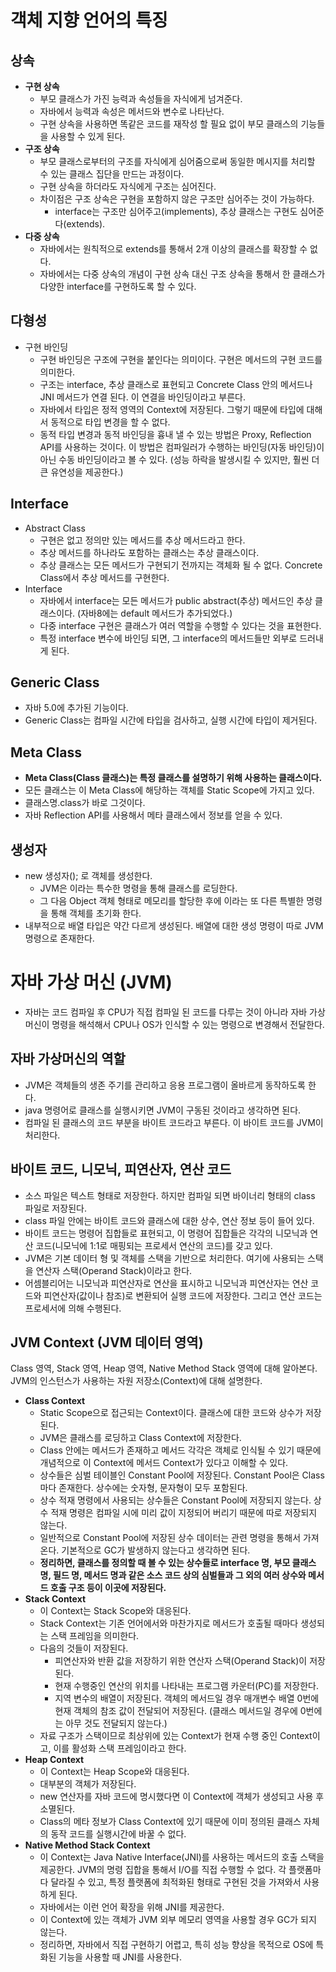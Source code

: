 # 객체 지향 언어의 특징
## 상속
- **구현 상속**
    - 부모 클래스가 가진 능력과 속성들을 자식에게 넘겨준다.
    - 자바에서 능력과 속성은 메서드와 변수로 나타난다.
    - 구현 상속을 사용하면 똑같은 코드를 재작성 할 필요 없이 부모 클래스의 기능들을 사용할 수 있게 된다.
- **구조 상속**
    - 부모 클래스로부터의 구조를 자식에게 심어줌으로써 동일한 메시지를 처리할 수 있는 클래스 집단을 만드는 과정이다.
    - 구현 상속을 하더라도 자식에게 구조는 심어진다.
    - 차이점은 구조 상속은 구현을 포함하지 않은 구조만 심어주는 것이 가능하다.
        - interface는 구조만 심어주고(implements), 추상 클래스는 구현도 심어준다(extends).
- **다중 상속**
    - 자바에서는 원칙적으로 extends를 통해서 2개 이상의 클래스를 확장할 수 없다.
    - 자바에서는 다중 상속의 개념이 구현 상속 대신 구조 상속을 통해서 한 클래스가 다양한 interface를 구현하도록 할 수 있다.
    
## 다형성
- 구현 바인딩
    - 구현 바인딩은 구조에 구현을 붙인다는 의미이다. 구현은 메서드의 구현 코드를 의미한다.
    - 구조는 interface, 추상 클래스로 표현되고 Concrete Class 안의 메서드나 JNI 메서드가 연결 된다. 이 연결을 바인딩이라고 부른다.
    - 자바에서 타입은 정적 영역의 Context에 저장된다. 그렇기 때문에 타입에 대해서 동적으로 타입 변경을 할 수 없다.
    - 동적 타입 변경과 동적 바인딩을 흉내 낼 수 있는 방법은 Proxy, Reflection API를 사용하는 것이다. 이 방법은 컴파일러가 수행하는 바인딩(자동 바인딩)이 아닌 수동 바인딩이라고 볼 수 있다. (성능 하락을 발생시킬 수 있지만, 훨씬 더 큰 유연성을 제공한다.)

## Interface
- Abstract Class
    - 구현은 없고 정의만 있는 메서드를 추상 메서드라고 한다.
    - 추상 메서드를 하나라도 포함하는 클래스는 추상 클래스이다.
    - 추상 클래스는 모든 메서드가 구현되기 전까지는 객체화 될 수 없다. Concrete Class에서 추상 메서드를 구현한다.
- Interface
    - 자바에서 interface는 모든 메서드가 public abstract(추상) 메서드인 추상 클래스이다. (자바8에는 default 메서드가 추가되었다.)
    - 다중 interface 구현은 클래스가 여러 역할을 수행할 수 있다는 것을 표현한다.
    - 특정 interface 변수에 바인딩 되면, 그 interface의 메서드들만 외부로 드러내게 된다.

## Generic Class
- 자바 5.0에 추가된 기능이다.
- Generic Class는 컴파일 시간에 타입을 검사하고, 실행 시간에 타입이 제거된다.

## Meta Class
- **Meta Class(Class 클래스)는 특정 클래스를 설명하기 위해 사용하는 클래스이다.**
- 모든 클래스는 이 Meta Class에 해당하는 객체를 Static Scope에 가지고 있다.
- 클래스명.class가 바로 그것이다.
- 자바 Reflection API를 사용해서 메타 클래스에서 정보를 얻을 수 있다.

## 생성자
- new 생성자(); 로 객체를 생성한다.
    - JVM은 <clinit> 이라는 특수한 명령을 통해 클래스를 로딩한다.
    - 그 다음 Object 객체 형태로 메모리를 할당한 후에 <init>이라는 또 다른 특별한 명령을 통해 객체를 초기화 한다.
- 내부적으로 배열 타입은 약간 다르게 생성된다. 배열에 대한 생성 명령이 따로 JVM 명령으로 존재한다.

# 자바 가상 머신 (JVM)
- 자바는 코드 컴파일 후 CPU가 직접 컴파일 된 코드를 다루는 것이 아니라 자바 가상 머신이 명령을 해석해서 CPU나 OS가 인식할 수 있는 명령으로 변경해서 전달한다.
 
## 자바 가상머신의 역할
- JVM은 객체들의 생존 주기를 관리하고 응용 프로그램이 올바르게 동작하도록 한다.
- java 명령어로 클래스를 실행시키면 JVM이 구동된 것이라고 생각하면 된다.
- 컴파일 된 클래스의 코드 부분을 바이트 코드라고 부른다. 이 바이트 코드를 JVM이 처리한다.

## 바이트 코드, 니모닉, 피연산자, 연산 코드
- 소스 파일은 텍스트 형태로 저장한다. 하지만 컴파일 되면 바이너리 형태의 class 파일로 저장된다.
- class 파일 안에는 바이트 코드와 클래스에 대한 상수, 연산 정보 등이 들어 있다.
- 바이트 코드는 명령어 집합들로 표현되고, 이 명령어 집합들은 각각의 니모닉과 연산 코드(니모닉에 1:1로 매핑되는 프로세서 연산의 코드)를 갖고 있다.
- JVM은 기본 데이터 형 및 객체를 스택을 기반으로 처리한다. 여기에 사용되는 스택을 연산자 스택(Operand Stack)이라고 한다.
- 어셈블리어는 니모닉과 피연산자로 연산을 표시하고 니모닉과 피연산자는 연산 코드와 피연산자(값이나 참조)로 변환되어 실행 코드에 저장한다. 그리고 연산 코드는 프로세서에 의해 수행된다.

## JVM Context (JVM 데이터 영역)
Class 영역, Stack 영역, Heap 영역, Native Method Stack 영역에 대해 알아본다.
JVM의 인스턴스가 사용하는 자원 저장소(Context)에 대해 설명한다.

- **Class Context**
    - Static Scope으로 접근되는 Context이다. 클래스에 대한 코드와 상수가 저장된다.
    - JVM은 클래스를 로딩하고 Class Context에 저장한다.
    - Class 안에는 메서드가 존재하고 메서드 각각은 객체로 인식될 수 있기 때문에 개념적으로 이 Context에 메서드 Context가 있다고 이해할 수 있다.
    - 상수들은 심벌 테이블인 Constant Pool에 저장된다. Constant Pool은 Class마다 존재한다. 상수에는 숫자형, 문자형이 모두 포함된다.
    - 상수 적재 명령에서 사용되는 상수들은 Constant Pool에 저장되지 않는다. 상수 적재 명령은 컴파일 시에 미리 값이 지정되어 버리기 때문에 따로 저장되지 않는다.
    - 일반적으로 Constant Pool에 저장된 상수 데이터는 관련 명령을 통해서 가져온다. 기본적으로 GC가 발생하지 않는다고 생각하면 된다.
    - **정리하면, 클래스를 정의할 때 볼 수 있는 상수들로 interface 명, 부모 클래스 명, 필드 명, 메서드 명과 같은 소스 코드 상의 심벌들과 그 외의 여러 상수와 메서드 호출 구조 등이 이곳에 저장된다.**
- **Stack Context**
    - 이 Context는 Stack Scope와 대응된다.
    - Stack Context는 기존 언어에서와 마찬가지로 메서드가 호출될 때마다 생성되는 스택 프레임을 의미한다.
    - 다음의 것들이 저장된다.
        - 피연산자와 반환 값을 저장하기 위한 연산자 스택(Operand Stack)이 저장된다.
        - 현재 수행중인 연산의 위치를 나타내는 프로그램 카운터(PC)를 저장한다.
        - 지역 변수의 배열이 저장된다. 객체의 메서드일 경우 매개변수 배열 0번에 현재 객체의 참조 값이 전달되어 저장된다. (클래스 메서드일 경우에 0번에는 아무 것도 전달되지 않는다.)
    - 자료 구조가 스택이므로 최상위에 있는 Context가 현재 수행 중인 Context이고, 이를 활성화 스택 프레임이라고 한다.
- **Heap Context**
    - 이 Context는 Heap Scope와 대응된다.
    - 대부분의 객체가 저장된다.
    - new 연산자를 자바 코드에 명시했다면 이 Context에 객체가 생성되고 사용 후 소멸된다.
    - Class의 메타 정보가 Class Context에 있기 때문에 이미 정의된 클래스 자체의 동작 코드를 실행시간에 바꿀 수 없다.
- **Native Method Stack Context**
    - 이 Context는 Java Native Interface(JNI)를 사용하는 메서드의 호출 스택을 제공한다. JVM의 명령 집합을 통해서 I/O를 직접 수행할 수 없다. 각 플랫폼마다 달라질 수 있고, 특정 플랫폼에 최적화된 형태로 구현된 것을 가져와서 사용하게 된다.
    - 자바에서는 이런 언어 확장을 위해 JNI를 제공한다.
    - 이 Context에 있는 객체가 JVM 외부 메모리 영역을 사용할 경우 GC가 되지 않는다.
    - 정리하면, 자바에서 직접 구현하기 어렵고, 특히 성능 향상을 목적으로 OS에 특화된 기능을 사용할 때 JNI를 사용한다.
